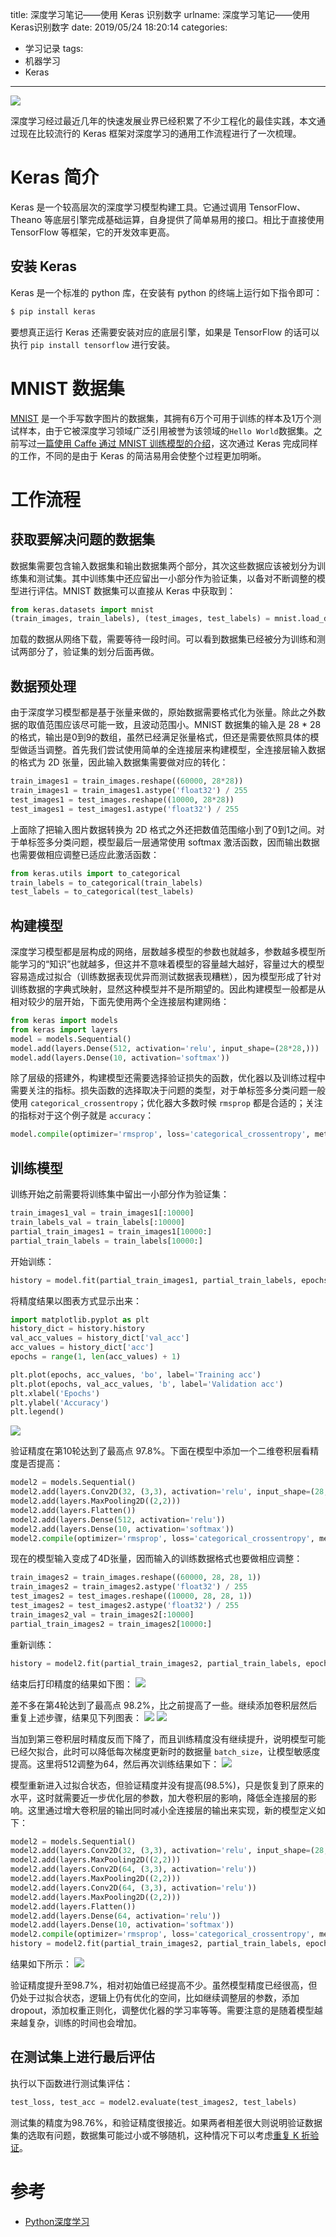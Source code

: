 title: 深度学习笔记——使用 Keras 识别数字
urlname: 深度学习笔记——使用Keras识别数字
date: 2019/05/24 18:20:14
categories:
- 学习记录
tags:
- 机器学习
- Keras

---
![](https://image.covertness.cn/shenduxuexichutan_dl.jpg)

深度学习经过最近几年的快速发展业界已经积累了不少工程化的最佳实践，本文通过现在比较流行的 Keras 框架对深度学习的通用工作流程进行了一次梳理。
<!-- more -->

# Keras 简介
Keras 是一个较高层次的深度学习模型构建工具。它通过调用 TensorFlow、 Theano 等底层引擎完成基础运算，自身提供了简单易用的接口。相比于直接使用 TensorFlow 等框架，它的开发效率更高。

## 安装 Keras
Keras 是一个标准的 python 库，在安装有 python 的终端上运行如下指令即可：
```bash
$ pip install keras
```

要想真正运行 Keras 还需要安装对应的底层引擎，如果是 TensorFlow 的话可以执行 `pip install tensorflow` 进行安装。

# MNIST 数据集
[MNIST](http://yann.lecun.com/exdb/mnist/) 是一个手写数字图片的数据集，其拥有6万个可用于训练的样本及1万个测试样本，由于它被深度学习领域广泛引用被誉为该领域的`Hello World`数据集。之前写过[一篇使用 Caffe 通过 MNIST 训练模型的介绍](https://www.covertness.me/2016/10/06/%E6%B7%B1%E5%BA%A6%E5%AD%A6%E4%B9%A0%E5%88%9D%E6%8E%A2%E2%80%94%E2%80%94%E4%BD%BF%E7%94%A8Caffe%E8%AF%86%E5%88%AB%E6%95%B0%E5%AD%97/)，这次通过 Keras 完成同样的工作，不同的是由于 Keras 的简洁易用会使整个过程更加明晰。

# 工作流程
## 获取要解决问题的数据集
数据集需要包含输入数据集和输出数据集两个部分，其次这些数据应该被划分为训练集和测试集。其中训练集中还应留出一小部分作为验证集，以备对不断调整的模型进行评估。MNIST 数据集可以直接从 Keras 中获取到：
```python
from keras.datasets import mnist
(train_images, train_labels), (test_images, test_labels) = mnist.load_data()
```

加载的数据从网络下载，需要等待一段时间。可以看到数据集已经被分为训练和测试两部分了，验证集的划分后面再做。

## 数据预处理
由于深度学习模型都是基于张量来做的，原始数据需要格式化为张量。除此之外数据的取值范围应该尽可能一致，且波动范围小。MNIST 数据集的输入是 28 * 28 的格式，输出是0到9的数组，虽然已经满足张量格式，但还是需要依照具体的模型做适当调整。首先我们尝试使用简单的全连接层来构建模型，全连接层输入数据的格式为 2D 张量，因此输入数据集需要做对应的转化：
```python
train_images1 = train_images.reshape((60000, 28*28))
train_images1 = train_images1.astype('float32') / 255
test_images1 = test_images.reshape((10000, 28*28))
test_images1 = test_images1.astype('float32') / 255
```

上面除了把输入图片数据转换为 2D 格式之外还把数值范围缩小到了0到1之间。对于单标签多分类问题，模型最后一层通常使用 softmax 激活函数，因而输出数据也需要做相应调整已适应此激活函数：
```python
from keras.utils import to_categorical
train_labels = to_categorical(train_labels)
test_labels = to_categorical(test_labels)
```

## 构建模型
深度学习模型都是层构成的网络，层数越多模型的参数也就越多，参数越多模型所能学习的“知识”也就越多，但这并不意味着模型的容量越大越好，容量过大的模型容易造成过拟合（训练数据表现优异而测试数据表现糟糕），因为模型形成了针对训练数据的字典式映射，显然这种模型并不是所期望的。因此构建模型一般都是从相对较少的层开始，下面先使用两个全连接层构建网络：
```python
from keras import models
from keras import layers
model = models.Sequential()
model.add(layers.Dense(512, activation='relu', input_shape=(28*28,)))
model.add(layers.Dense(10, activation='softmax'))
```

除了层级的搭建外，构建模型还需要选择验证损失的函数，优化器以及训练过程中需要关注的指标。损失函数的选择取决于问题的类型，对于单标签多分类问题一般使用 `categorical_crossentropy`；优化器大多数时候 `rmsprop` 都是合适的；关注的指标对于这个例子就是 `accuracy`：
```python
model.compile(optimizer='rmsprop', loss='categorical_crossentropy', metrics=['accuracy'])
```

## 训练模型
训练开始之前需要将训练集中留出一小部分作为验证集：
```python
train_images1_val = train_images1[:10000]
train_labels_val = train_labels[:10000]
partial_train_images1 = train_images1[10000:]
partial_train_labels = train_labels[10000:]
```

开始训练：
```python
history = model.fit(partial_train_images1, partial_train_labels, epochs=20, batch_size=512, validation_data=(train_images1_val, train_labels_val))
```

将精度结果以图表方式显示出来：
```python
import matplotlib.pyplot as plt
history_dict = history.history
val_acc_values = history_dict['val_acc']
acc_values = history_dict['acc']
epochs = range(1, len(acc_values) + 1)

plt.plot(epochs, acc_values, 'bo', label='Training acc')
plt.plot(epochs, val_acc_values, 'b', label='Validation acc')
plt.xlabel('Epochs')
plt.ylabel('Accuracy')
plt.legend()
```
![](https://image.covertness.cn/deeplearning_keras/first_train.png)

验证精度在第10轮达到了最高点 97.8%。下面在模型中添加一个二维卷积层看精度是否提高：
```python
model2 = models.Sequential()
model2.add(layers.Conv2D(32, (3,3), activation='relu', input_shape=(28,28,1)))
model2.add(layers.MaxPooling2D((2,2)))
model2.add(layers.Flatten())
model2.add(layers.Dense(512, activation='relu'))
model2.add(layers.Dense(10, activation='softmax'))
model2.compile(optimizer='rmsprop', loss='categorical_crossentropy', metrics=['accuracy'])
```

现在的模型输入变成了4D张量，因而输入的训练数据格式也要做相应调整：
```python
train_images2 = train_images.reshape((60000, 28, 28, 1))
train_images2 = train_images2.astype('float32') / 255
test_images2 = test_images.reshape((10000, 28, 28, 1))
test_images2 = test_images2.astype('float32') / 255
train_images2_val = train_images2[:10000]
partial_train_images2 = train_images2[10000:]
```

重新训练：
```python
history = model2.fit(partial_train_images2, partial_train_labels, epochs=20, batch_size=512, validation_data=(train_images2_val, train_labels_val))
```

结束后打印精度的结果如下图：
![](https://image.covertness.cn/deeplearning_keras/second_train.png)

差不多在第4轮达到了最高点 98.2%，比之前提高了一些。继续添加卷积层然后重复上述步骤，结果见下列图表：
![](https://image.covertness.cn/deeplearning_keras/third_train.png)
![](https://image.covertness.cn/deeplearning_keras/forth_train.png)

当加到第三卷积层时精度反而下降了，而且训练精度没有继续提升，说明模型可能已经欠拟合，此时可以降低每次梯度更新时的数据量 `batch_size`，让模型敏感度提高。这里将512调整为64，然后再次训练结果如下：
![](https://image.covertness.cn/deeplearning_keras/5th.png)

模型重新进入过拟合状态，但验证精度并没有提高(98.5%)，只是恢复到了原来的水平，这时就需要近一步优化层的参数，加大卷积层的影响，降低全连接层的影响。这里通过增大卷积层的输出同时减小全连接层的输出来实现，新的模型定义如下：
```python
model2 = models.Sequential()
model2.add(layers.Conv2D(32, (3,3), activation='relu', input_shape=(28,28,1)))
model2.add(layers.MaxPooling2D((2,2)))
model2.add(layers.Conv2D(64, (3,3), activation='relu'))
model2.add(layers.MaxPooling2D((2,2)))
model2.add(layers.Conv2D(64, (3,3), activation='relu'))
model2.add(layers.MaxPooling2D((2,2)))
model2.add(layers.Flatten())
model2.add(layers.Dense(64, activation='relu'))
model2.add(layers.Dense(10, activation='softmax'))
model2.compile(optimizer='rmsprop', loss='categorical_crossentropy', metrics=['accuracy'])
history = model2.fit(partial_train_images2, partial_train_labels, epochs=10, batch_size=64, validation_data=(train_images2_val, train_labels_val))
```

结果如下所示：
![](https://image.covertness.cn/deeplearning_keras/6th.png)

验证精度提升至98.7%，相对初始值已经提高不少。虽然模型精度已经很高，但仍处于过拟合状态，逻辑上仍有优化的空间，比如继续调整层的参数，添加 dropout，添加权重正则化，调整优化器的学习率等等。需要注意的是随着模型越来越复杂，训练的时间也会增加。

## 在测试集上进行最后评估
执行以下函数进行测试集评估：
```python
test_loss, test_acc = model2.evaluate(test_images2, test_labels)
```

测试集的精度为98.76%，和验证精度很接近。如果两者相差很大则说明验证数据集的选取有问题，数据集可能过小或不够随机，这种情况下可以考虑[重复 K 折验证](https://machinelearningmastery.com/k-fold-cross-validation/)。

# 参考
- [Python深度学习](https://book.douban.com/subject/30293801/)
